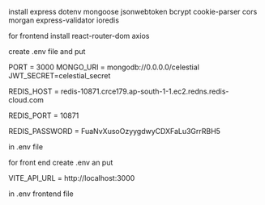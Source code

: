 install express dotenv mongoose jsonwebtoken bcrypt cookie-parser cors morgan express-validator ioredis

for frontend install react-router-dom axios

create .env file and put

PORT = 3000
MONGO_URI = mongodb://0.0.0.0/celestial
JWT_SECRET=celestial_secret

REDIS_HOST = redis-10871.crce179.ap-south-1-1.ec2.redns.redis-cloud.com

REDIS_PORT = 10871

REDIS_PASSWORD = FuaNvXusoOzyygdwyCDXFaLu3GrrRBH5

in .env file

for front end create .env an put

VITE_API_URL = http://localhost:3000

in .env frontend file


